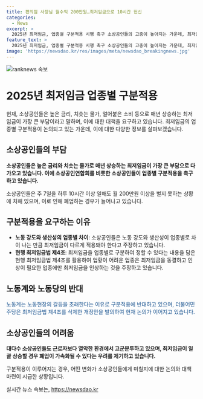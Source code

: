 ```yaml
---
title: 편의점 사장님 월수익 200만원…최저임금으로 10시간 헌신
categories:
  - News
excerpt: >
  2025년 최저임금, 업종별 구분적용 시행 촉구 소상공인들의 고충이 높아지는 가운데, 최저임금 문제가 논의되고 있다. 소상공인들은 최저임금에 대한 부담을 호소하며, 업종별 구분적용을 요구하고 있다. 이에 대한 정부 및 노동계의 입장 차이와 더불어민주당의 관련 법 개정안 등이 파장을 일으키고 있다. 소상공인들의 처지를 생각할 때, 최저임금 정책이 어떻게 변화해야 하는지에 대한 논의가 필요하다.
feature_text: >
  2025년 최저임금, 업종별 구분적용 시행 촉구 소상공인들의 고충이 높아지는 가운데, 최저임금 문제가 논의되고 있다. 소상공인들은 최저임금에 대한 부담을 호소하며, 업종별 구분적용을 요구하고 있다. 이에 대한 정부 및 노동계의 입장 차이와 더불어민주당의 관련 법 개정안 등이 파장을 일으키고 있다. 소상공인들의 처지를 생각할 때, 최저임금 정책이 어떻게 변화해야 하는지에 대한 논의가 필요하다.
image: 'https://newsdao.kr/res/images/meta/newsdao_breakingnews.jpg'
---
```


<p><img src="https://newsdao.kr/res/images/meta/newsdao_breakingnews.jpg" alt="ranknews 속보" /></p>

<h1>2025년 최저임금 업종별 구분적용</h1>

<p data-ke-size="size16">현재, 소상공인들은 높은 금리, 치솟는 물가, 얼어붙은 소비 등으로 매년 상승하는 최저임금이 가장 큰 부담이라고 말하며, 이에 대한 대책을 요구하고 있습니다. 최저임금의 업종별 구분적용이 논의되고 있는 가운데, 이에 대한 다양한 정보를 살펴보겠습니다.</p>

<h2>소상공인들의 부담</h2>

<p><b>소상공인들은 높은 금리와 치솟는 물가로 매년 상승하는 최저임금이 가장 큰 부담으로 다가오고 있습니다. 이에 소상공인연합회를 비롯한 소상공인들이 업종별 구분적용을 촉구하고 있습니다.</b></p>

<p>소상공인들은 주 7일을 하루 10시간 이상 일해도 월 200만원 이상을 벌지 못하는 상황에 처해 있으며, 이로 인해 폐업하는 경우가 늘어나고 있습니다.</p>

<h2>구분적용을 요구하는 이유</h2>

<ul>
  <li><b>노동 강도와 생산성의 업종별 차이</b>: 소상공인들은 노동 강도와 생산성이 업종별로 차이 나는 만큼 최저임금이 다르게 적용돼야 한다고 주장하고 있습니다.</li>
  <li><b>현행 최저임금법 제4조</b>: 최저임금을 업종별로 구분하여 정할 수 있다는 내용을 담은 현행 최저임금법 제4조를 활용하여 업황이 어려운 업종은 최저임금을 동결하고 인상이 필요한 업종에만 최저임금을 인상하는 것을 주장하고 있습니다.</li>
</ul>

<h2>노동계와 노동당의 반대</h2>

<p><span style="color: #1a5490;">노동계는 노동현장의 갈등을 초래한다는 이유로 구분적용에 반대하고 있으며, 더불어민주당은 최저임금법 제4조를 삭제한 개정안을 발의하여 현재 논의가 이어지고 있습니다.</span></p>

<h2>소상공인들의 어려움</h2>

<p><b>대다수 소상공인들도 근로자보다 열악한 환경에서 고군분투하고 있으며, 최저임금이 일괄 상승할 경우 폐업이 가속화될 수 있다는 우려를 제기하고 있습니다.</b></p>

<p>구분적용이 이루어지는 경우, 어떤 변화가 소상공인들에게 미칠지에 대한 논의와 대책 마련이 시급한 상황입니다.</p>
실시간 뉴스 속보는, <a href="https://newsdao.kr" rel="dofollow">https://newsdao.kr</a>


